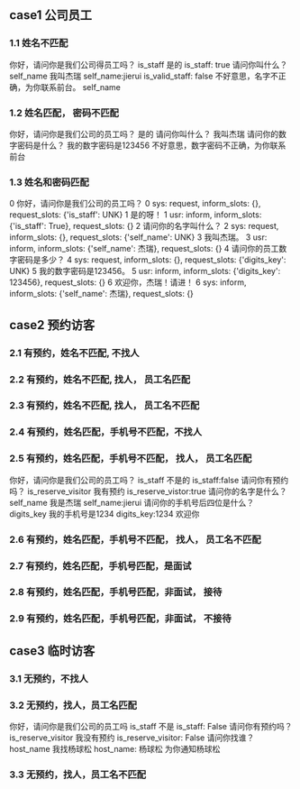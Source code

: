## case1 公司员工 

### 1.1 姓名不匹配
你好，请问你是我们公司得员工吗？
is_staff
是的
is_staff: true
请问你叫什么？
self_name
我叫杰瑞
self_name:jierui  is_valid_staff: false
不好意思，名字不正确，为你联系前台。
self_name

### 1.2 姓名匹配， 密码不匹配
你好，请问你是我们公司的员工吗？
是的
请问你叫什么？
我叫杰瑞
请问你的数字密码是什么？
我的数字密码是123456
不好意思，数字密码不正确，为你联系前台

### 1.3 姓名和密码匹配

0 你好，请问你是我们公司的员工吗？
0 sys: request, inform_slots: {}, request_slots: {'is_staff': UNK}
1 是的呀！
1 usr: inform, inform_slots: {'is_staff': True}, request_slots: {}
2 请问你的名字叫什么？
2 sys: request, inform_slots: {}, request_slots: {'self_name': UNK}
3 我叫杰瑞。
3 usr: inform, inform_slots: {'self_name': 杰瑞}, request_slots: {}
4 请问你的员工数字密码是多少？
4 sys: request, inform_slots: {}, request_slots: {'digits_key': UNK}
5 我的数字密码是123456。
5 usr: inform, inform_slots: {'digits_key': 123456}, request_slots: {}
6 欢迎你，杰瑞！请进！
6 sys: inform, inform_slots: {'self_name': 杰瑞}, request_slots: {}

## case2 预约访客

### 2.1 有预约，姓名不匹配, 不找人

### 2.2 有预约，姓名不匹配, 找人， 员工名匹配

### 2.3 有预约，姓名不匹配, 找人， 员工名不匹配

### 2.4 有预约，姓名匹配，手机号不匹配，不找人

### 2.5 有预约，姓名匹配，手机号不匹配， 找人， 员工名匹配
你好，请问你是我们公司的员工吗？
is_staff
不是的
is_staff:false
请问你有预约吗？
is_reserve_visitor
我有预约
is_reserve_vistor:true
请问你的名字是什么？
self_name
我是杰瑞
self_name:jierui
请问你的手机号后四位是什么？
digits_key
我的手机号是1234
digits_key:1234
欢迎你

### 2.6 有预约，姓名匹配，手机号不匹配， 找人， 员工名不匹配

### 2.7 有预约，姓名匹配，手机号匹配，是面试

### 2.8 有预约，姓名匹配，手机号匹配，非面试， 接待

### 2.9 有预约，姓名匹配，手机号匹配，非面试， 不接待

## case3 临时访客

### 3.1 无预约，不找人

### 3.2 无预约，找人，员工名匹配
你好，请问你是我们公司的员工吗
is_staff
不是
is_staff: False
请问你有预约吗？
is_reserve_visitor
我没有预约
is_reserve_visitor: False
请问你找谁？
host_name
我找杨球松
host_name: 杨球松
为你通知杨球松
### 3.3 无预约，找人，员工名不匹配

